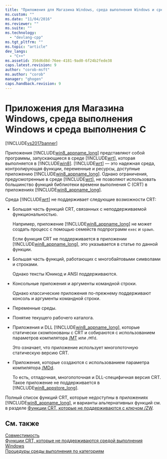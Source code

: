 ```yaml
---
title: "Приложения для Магазина Windows, среда выполнения Windows и среда выполнения C | Microsoft Docs"
ms.custom: ""
ms.date: "11/04/2016"
ms.reviewer: ""
ms.suite: ""
ms.technology: 
  - "devlang-cpp"
ms.tgt_pltfrm: ""
ms.topic: "article"
dev_langs: 
  - "C++"
ms.assetid: 356d6d8d-76ee-4181-9ad0-6f24b2fede38
caps.latest.revision: 9
author: "corob-msft"
ms.author: "corob"
manager: "ghogen"
caps.handback.revision: 9
---
```

# Приложения для Магазина Windows, среда выполнения Windows и среда выполнения C
[!INCLUDE[vs2017banner](../assembler/inline/includes/vs2017banner.md)]

Приложения [!INCLUDE[win8_appname_long](../build/includes/win8_appname_long_md.md)] представляют собой программы, запускающиеся в среде [!INCLUDE[wrt](../atl/reference/includes/wrt_md.md)], которая выполняется в [!INCLUDE[win8](../build/includes/win8_md.md)].  [!INCLUDE[wrt](../atl/reference/includes/wrt_md.md)] — это надежная среда, контролирующая функции, переменные и ресурсы, доступные приложению [!INCLUDE[win8_appname_long](../build/includes/win8_appname_long_md.md)].  Однако ограничения, предусмотренные в среде [!INCLUDE[wrt](../atl/reference/includes/wrt_md.md)], не позволяют использовать большинство функций библиотеки времени выполнения C \(CRT\) в приложениях [!INCLUDE[win8_appname_long](../build/includes/win8_appname_long_md.md)].  
  
 Среда [!INCLUDE[wrt](../atl/reference/includes/wrt_md.md)] не поддерживает следующие возможности CRT:  
  
-   Большая часть функций CRT, связанных с неподдерживаемой функциональностью.  
  
     Например, приложение [!INCLUDE[win8_appname_long](../build/includes/win8_appname_long_md.md)] не может создать процесс с помощью семейств подпрограмм `exec` и `spawn`.  
  
     Если функция CRT не поддерживается в приложении [!INCLUDE[win8_appname_long](../build/includes/win8_appname_long_md.md)], это указывается в статье по данной функции.  
  
-   Большая часть функций, работающих с многобайтовыми символами и строками.  
  
     Однако тексты Юникод и ANSI поддерживаются.  
  
-   Консольные приложения и аргументы командной строки.  
  
     Однако классические приложения по\-прежнему поддерживают консоль и аргументы командной строки.  
  
-   Переменные среды.  
  
-   Понятие текущего рабочего каталога.  
  
-   Приложения и DLL [!INCLUDE[win8_appname_long](../build/includes/win8_appname_long_md.md)], которые статически скомпонованы с CRT и собираются с использованием параметров компилятора [\/MT](../build/reference/md-mt-ld-use-run-time-library.md) или `/MTd`.  
  
     Это означает, что приложение использует многопоточную статическую версию CRT.  
  
-   Приложения, которые создаются с использованием параметра компилятора [\/MDd](../build/reference/md-mt-ld-use-run-time-library.md).  
  
     То есть, отладочная, многопоточная и DLL\-специфичная версия CRT.  Такое приложение не поддерживается в [!INCLUDE[win8_appstore_long](../build/reference/includes/win8_appstore_long_md.md)].  
  
 Полный список функций CRT, которые недоступны в приложениях [!INCLUDE[win8_appname_long](../build/includes/win8_appname_long_md.md)], и варианты альтернативных функций см. в разделе [Функции CRT, которые не поддерживаются с ключом \/ZW](http://msdn.microsoft.com/library/windows/apps/jj606124.aspx).  
  
## См. также  
 [Совместимость](../c-runtime-library/compatibility.md)   
 [Функции CRT, которые не поддерживаются средой выполнения Windows](../Topic/Windows%20Runtime%20Unsupported%20CRT%20Functions.md)   
 [Процедуры среды выполнения по категориям](../c-runtime-library/run-time-routines-by-category.md)